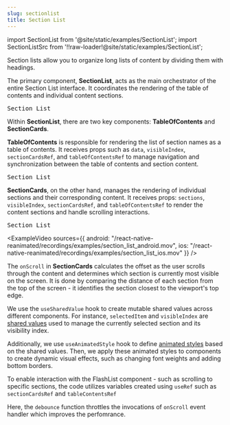 ```yaml
---
slug: sectionlist
title: Section List
---
```


import SectionList from '@site/static/examples/SectionList';
import SectionListSrc from '!!raw-loader!@site/static/examples/SectionList';

Section lists allow you to organize long lists of content by dividing them with headings.

<InteractiveExample src={SectionListSrc} component={SectionList} />

The primary component, **SectionList**, acts as the main orchestrator of the entire Section List interface. It coordinates the rendering of the table of contents and individual content sections.

<samp id="SectionList">Section List</samp>

<CollapsibleCode src={SectionListSrc} showLines={[150,174]}/>

Within **SectionList**, there are two key components: **TableOfContents** and **SectionCards**.

**TableOfContents** is responsible for rendering the list of section names as a table of contents. It receives props such as `data`, `visibleIndex`, `sectionCardsRef`, and `tableOfContentsRef` to manage navigation and synchronization between the table of contents and section content.

<samp id="SectionList">Section List</samp>

<CollapsibleCode src={SectionListSrc} showLines={[123,148]}/>

**SectionCards**, on the other hand, manages the rendering of individual sections and their corresponding content. It receives props: `sections`, `visibleIndex`, `sectionCardsRef`, and `tableOfContentsRef` to render the content sections and handle scrolling interactions.

<samp id="SectionList">Section List</samp>

<CollapsibleCode src={SectionListSrc} showLines={[198,256]}/>

<ExampleVideo
sources={{
    android: "/react-native-reanimated/recordings/examples/section_list_android.mov",
    ios: "/react-native-reanimated/recordings/examples/section_list_ios.mov"
  }}
/>

The `onScroll` in **SectionCards** calculates the offset as the user scrolls through the content and determines which section is currently most visible on the screen. It is done by comparing the distance of each section from the top of the screen - it identifies the section closest to the viewport's top edge.

<CollapsibleCode src={SectionListSrc} showLines={[204,227]}/>

We use the `useSharedValue` hook to create mutable shared values across different components. For instance, `selectedItem` and `visibleIndex` are [shared values](/docs/fundamentals/glossary#shared-value) used to manage the currently selected section and its visibility index.

<CollapsibleCode src={SectionListSrc} showLines={[151,152]}/>

Additionally, we use `useAnimatedStyle` hook to define [animated styles](/docs/core/useAnimatedStyle/) based on the shared values. Then, we apply these animated styles to components to create dynamic visual effects, such as changing font weights and adding bottom borders.

<CollapsibleCode src={SectionListSrc} showLines={[96,99]}/>

To enable interaction with the FlashList component - such as scrolling to specific sections, the code utilizes variables created using `useRef` such as `sectionCardsRef` and `tableContentsRef`

<CollapsibleCode src={SectionListSrc} showLines={[154,155]}/>

Here, the `debounce` function throttles the invocations of `onScroll` event handler which improves the perfomrance.

<CollapsibleCode src={SectionListSrc} showLines={[85,93]}/>
